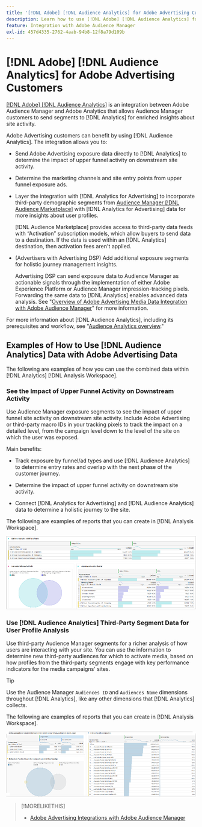 ```yaml
---
title: '[!DNL Adobe] [!DNL Audience Analytics] for Adobe Advertising Customers'
description: Learn how to use [!DNL Adobe] [!DNL Audience Analytics] for advertising use cases
feature: Integration with Adobe Audience Manager
exl-id: 457d4335-2762-4aab-94b8-12f8a79d109b
---
```

# [!DNL Adobe] [!DNL Audience Analytics] for Adobe Advertising Customers

[[!DNL Adobe] [!DNL Audience Analytics]](https://experienceleague.adobe.com/docs/analytics/integration/audience-analytics/mc-audiences-aam.html) is an integration between Adobe Audience Manager and Adobe Analytics that allows Audience Manager customers to send segments to [!DNL Analytics] for enriched insights about site activity. 

Adobe Advertising customers can benefit by using [!DNL Audience Analytics]. The integration allows you to:

* Send Adobe Advertising exposure data directly to [!DNL Analytics] to determine the impact of upper funnel activity on downstream site activity.

* Determine the marketing channels and site entry points from upper funnel exposure ads.

* Layer the integration with [!DNL Analytics for Advertising] to incorporate third-party demographic segments from [Audience Manager [!DNL Audience Marketplace]](https://experienceleague.adobe.com/docs/audience-manager/user-guide/features/audience-marketplace/audience-marketplace.html) with [!DNL Analytics for Advertising] data for more insights about user profiles. 

    [!DNL Audience Marketplace] provides access to third-party data feeds with “Activation” subscription models, which allow buyers to send data to a destination. If the data is used within an [!DNL Analytics] destination, then activation fees aren't applied.
  
* (Advertisers with Advertising DSP) Add additional exposure segments for holistic journey management insights.

    Advertising DSP can send exposure data to Audience Manager as actionable signals through the implementation of either Adobe Experience Platform or Audience Manager impression-tracking pixels. Forwarding the same data to [!DNL Analytics] enables advanced data analysis. See "[Overview of Adobe Advertising Media Data Integration with Adobe Audience Manager](/help/integrations/audience-manager/media-data-integration/overview.md)" for more information.
  
For more information about [!DNL Audience Analytics], including its prerequisites and workflow, see "[Audience Analytics overview](https://experienceleague.adobe.com/docs/analytics/integration/audience-analytics/mc-audiences-aam.html)."

## Examples of How to Use [!DNL Audience Analytics] Data with Adobe Advertising Data

The following are examples of how you can use the combined data within [!DNL Analytics] [!DNL Analysis Workspace].

### See the Impact of Upper Funnel Activity on Downstream Activity

Use Audience Manager exposure segments to see the impact of upper funnel site activity on downstream site activity. Include Adobe Advertising or third-party macro IDs in your tracking pixels to track the impact on a detailed level, from the campaign level down to the level of the site on which the user was exposed.

Main benefits: 

* Track exposure by funnel/ad types and use [!DNL Audience Analytics] to determine entry rates and overlap with the next phase of the customer journey.

* Determine the impact of upper funnel activity on downstream site activity.

* Connect [!DNL Analytics for Advertising]<!-- which doesn't include the last exposure event --> and [!DNL Audience Analytics] data <!-- (which includes the user's last exposure event) --> to determine a holistic journey to the site.
 
The following are examples of reports that you can create in [!DNL Analysis Workspace].

![See the impact of upper funnel activity on downstream site activity](/help/integrations/assets/audience-analytics-upper-funnel-exposure.png)
 
### Use [!DNL Audience Analytics] Third-Party Segment Data for User Profile Analysis

Use third-party Audience Manager segments for a richer analysis of how users are interacting with your site. You can use the information to determine new third-party audiences for which to activate media, based on how profiles from the third-party segments engage with key performance indicators for the media campaigns' sites.

>[!TIP]
> Use the Audience Manager `Audiences ID` and `Audiences Name` dimensions throughout [!DNL Analytics], like any other dimensions that [!DNL Analytics] collects.

The following are examples of reports that you can create in [!DNL Analysis Workspace].

![Using third-party segments to enrich user profile analysis](/help/integrations/assets/audience-analytics-third-party-report.png)

>[!MORELIKETHIS]
>
>* [Adobe Advertising Integrations with Adobe Audience Manager](/help/integrations/audience-manager/overview.md)
